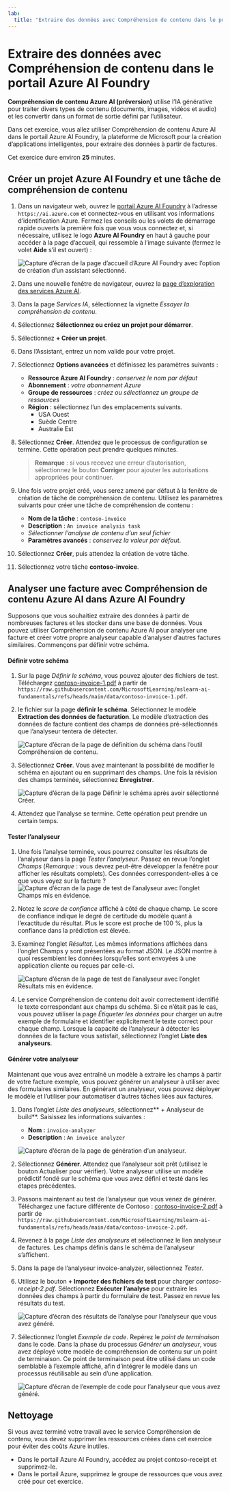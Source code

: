 ```yaml
---
lab:
  title: "Extraire des données avec Compréhension de contenu dans le portail Azure\_AI\_Foundry"
---
```


# Extraire des données avec Compréhension de contenu dans le portail Azure AI Foundry

**Compréhension de contenu Azure AI (préversion)** utilise l’IA générative pour traiter divers types de contenu (documents, images, vidéos et audio) et les convertir dans un format de sortie défini par l’utilisateur.

Dans cet exercice, vous allez utiliser Compréhension de contenu Azure AI dans le portail Azure AI Foundry, la plateforme de Microsoft pour la création d’applications intelligentes, pour extraire des données à partir de factures. 

Cet exercice dure environ **25** minutes.

## Créer un projet Azure AI Foundry et une tâche de compréhension de contenu

1. Dans un navigateur web, ouvrez le [portail Azure AI Foundry](https://ai.azure.com) à l’adresse `https://ai.azure.com` et connectez-vous en utilisant vos informations d’identification Azure. Fermez les conseils ou les volets de démarrage rapide ouverts la première fois que vous vous connectez et, si nécessaire, utilisez le logo **Azure AI Foundry** en haut à gauche pour accéder à la page d’accueil, qui ressemble à l’image suivante (fermez le volet **Aide** s’il est ouvert) :

    ![Capture d’écran de la page d’accueil d’Azure AI Foundry avec l’option de création d’un assistant sélectionné.](./media/azure-ai-foundry-home-page.png)

1. Dans une nouvelle fenêtre de navigateur, ouvrez la [page d’exploration des services Azure AI](https://ai.azure.com/explore/aiservices).

1. Dans la page *Services IA*, sélectionnez la vignette *Essayer la compréhension de contenu*.

1. Sélectionnez **Sélectionnez ou créez un projet pour démarrer**. 

1. Sélectionnez **+ Créer un projet**.

1. Dans l’Assistant, entrez un nom valide pour votre projet. 

1. Sélectionnez **Options avancées** et définissez les paramètres suivants :
    - **Ressource Azure AI Foundry** : *conservez le nom par défaut*
    - **Abonnement** : *votre abonnement Azure*
    - **Groupe de ressources** : *créez ou sélectionnez un groupe de ressources*
    - **Région** : sélectionnez l’un des emplacements suivants.
        * USA Ouest
        * Suède Centre
        * Australie Est

1. Sélectionnez **Créer**. Attendez que le processus de configuration se termine. Cette opération peut prendre quelques minutes.

    >**Remarque** : si vous recevez une erreur d’autorisation, sélectionnez le bouton **Corriger** pour ajouter les autorisations appropriées pour continuer.

1. Une fois votre projet créé, vous serez amené par défaut à la fenêtre de création de tâche de compréhension de contenu. Utilisez les paramètres suivants pour créer une tâche de compréhension de contenu :
    - **Nom de la tâche** : `contoso-invoice`
    - **Description** : `An invoice analysis task`
    - *Sélectionner l’analyse de contenu d’un seul fichier*
    - **Paramètres avancés** : *conservez la valeur par défaut*.

1. Sélectionnez **Créer**, puis attendez la création de votre tâche. 

1. Sélectionnez votre tâche **contoso-invoice**. 

## Analyser une facture avec Compréhension de contenu Azure AI dans Azure AI Foundry 

Supposons que vous souhaitiez extraire des données à partir de nombreuses factures et les stocker dans une base de données. Vous pouvez utiliser Compréhension de contenu Azure AI pour analyser une facture et créer votre propre analyseur capable d’analyser d’autres factures similaires. Commençons par définir votre schéma.

#### Définir votre schéma 

1. Sur la page *Définir le schéma*, vous pouvez ajouter des fichiers de test. Téléchargez [contoso-invoice-1.pdf](https://raw.githubusercontent.com/MicrosoftLearning/mslearn-ai-fundamentals/refs/heads/main/data/contoso-invoice-1.pdf) à partir de `https://raw.githubusercontent.com/MicrosoftLearning/mslearn-ai-fundamentals/refs/heads/main/data/contoso-invoice-1.pdf`. 

1. le fichier sur la page **définir le schéma**. Sélectionnez le modèle **Extraction des données de facturation**. Le modèle d’extraction des données de facture contient des champs de données pré-sélectionnés que l’analyseur tentera de détecter. 

    ![Capture d’écran de la page de définition du schéma dans l’outil Compréhension de contenu.](./media/content-understanding/define-schema.png)

1. Sélectionnez **Créer**. Vous avez maintenant la possibilité de modifier le schéma en ajoutant ou en supprimant des champs. Une fois la révision des champs terminée, sélectionnez **Enregistrer**.

    ![Capture d’écran de la page Définir le schéma après avoir sélectionné Créer.](./media/content-understanding/define-schema-2.png)

1. Attendez que l’analyse se termine. Cette opération peut prendre un certain temps.

#### Tester l’analyseur 

1. Une fois l’analyse terminée, vous pourrez consulter les résultats de l’analyseur dans la page *Tester l’analyseur*. Passez en revue l’onglet *Champs* (*Remarque* : vous devrez peut-être développer la fenêtre pour afficher les résultats complets). Ces données correspondent-elles à ce que vous voyez sur la facture ? 
    ![Capture d’écran de la page de test de l’analyseur avec l’onglet Champs mis en évidence.](./media/content-understanding/test-analyzer-fields.png)

1. Notez le *score de confiance* affiché à côté de chaque champ. Le score de confiance indique le degré de certitude du modèle quant à l’exactitude du résultat. Plus le score est proche de 100 %, plus la confiance dans la prédiction est élevée.

1. Examinez l’onglet *Résultat*. Les mêmes informations affichées dans l’onglet Champs y sont présentées au format JSON. Le JSON montre à quoi ressemblent les données lorsqu’elles sont envoyées à une application cliente ou reçues par celle-ci. 

    ![Capture d’écran de la page de test de l’analyseur avec l’onglet Résultats mis en évidence.](./media/content-understanding/test-analyzer-result.png)

1. Le service Compréhension de contenu doit avoir correctement identifié le texte correspondant aux champs du schéma. Si ce n’était pas le cas, vous pouvez utiliser la page *Étiqueter les données* pour charger un autre exemple de formulaire et identifier explicitement le texte correct pour chaque champ. Lorsque la capacité de l’analyseur à détecter les données de la facture vous satisfait, sélectionnez l’onglet **Liste des analyseurs**. 

#### Générer votre analyseur 

Maintenant que vous avez entraîné un modèle à extraire les champs à partir de votre facture exemple, vous pouvez générer un analyseur à utiliser avec des formulaires similaires. En générant un analyseur, vous pouvez déployer le modèle et l’utiliser pour automatiser d’autres tâches liées aux factures.

1. Dans l’onglet *Liste des analyseurs*, sélectionnez** + Analyseur de build**. Saisissez les informations suivantes : 
    - **Nom :** `invoice-analyzer`
    - **Description** : `An invoice analyzer`

    ![Capture d’écran de la page de génération d’un analyseur.](./media/content-understanding/build-analyzer.png)

1. Sélectionnez **Générer**. Attendez que l’analyseur soit prêt (utilisez le bouton Actualiser pour vérifier). Votre analyseur utilise un modèle prédictif fondé sur le schéma que vous avez défini et testé dans les étapes précédentes. 
1. Passons maintenant au test de l’analyseur que vous venez de générer. Téléchargez une facture différente de Contoso : [contoso-invoice-2.pdf](https://raw.githubusercontent.com/MicrosoftLearning/mslearn-ai-fundamentals/refs/heads/main/data/contoso-invoice-2.pdf) à partir de `https://raw.githubusercontent.com/MicrosoftLearning/mslearn-ai-fundamentals/refs/heads/main/data/contoso-invoice-2.pdf`.
1. Revenez à la page *Liste des analyseurs* et sélectionnez le lien analyseur de factures. Les champs définis dans le schéma de l’analyseur s’affichent.
1. Dans la page de l’analyseur invoice-analyzer, sélectionnez *Tester*.
1. Utilisez le bouton **+ Importer des fichiers de test** pour charger *contoso-receipt-2.pdf*. Sélectionnez **Exécuter l’analyse** pour extraire les données des champs à partir du formulaire de test. Passez en revue les résultats du test.

    ![Capture d’écran des résultats de l’analyse pour l’analyseur que vous avez généré.](./media/content-understanding/build-analyzer-2.png)

1. Sélectionnez l’onglet *Exemple de code*. Repérez le *point de terminaison* dans le code. Dans la phase du processus *Générer un analyseur*, vous avez déployé votre modèle de compréhension de contenu sur un point de terminaison. Ce point de terminaison peut être utilisé dans un code semblable à l’exemple affiché, afin d’intégrer le modèle dans un processus réutilisable au sein d’une application.  

    ![Capture d’écran de l’exemple de code pour l’analyseur que vous avez généré.](./media/content-understanding/code-example.png)

## Nettoyage

Si vous avez terminé votre travail avec le service Compréhension de contenu, vous devez supprimer les ressources créées dans cet exercice pour éviter des coûts Azure inutiles.

- Dans le portail Azure AI Foundry, accédez au projet contoso-receipt et supprimez-le.
- Dans le portail Azure, supprimez le groupe de ressources que vous avez créé pour cet exercice.
